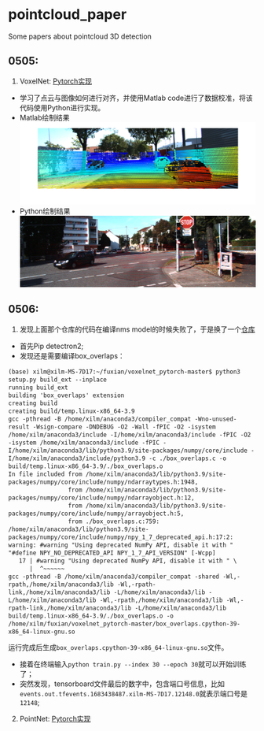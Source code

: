 # pointcloud_paper
Some papers about pointcloud 3D detection  
## 0505:  
1. VoxelNet: [Pytorch实现](https://github.com/skyhehe123/VoxelNet-pytorch)  
- 学习了点云与图像如何进行对齐，并使用Matlab code进行了数据校准，将该代码使用Python进行实现。  
- Matlab绘制结果  
![](https://github.com/XxxuLimei/pointcloud_paper/blob/main/figure/%E5%BE%AE%E4%BF%A1%E5%9B%BE%E7%89%87_20230505203558.png)  
- Python绘制结果  
![](https://github.com/XxxuLimei/pointcloud_paper/blob/main/caliberation_0505/Python/tmp2avsrejr.PNG)  
## 0506:  
1. 发现上面那个仓库的代码在编译nms model的时候失败了，于是换了一个[仓库](https://github.com/RPFey/voxelnet_pytorch)  
- 首先Pip detectron2;  
- 发现还是需要编译box_overlaps：  
```
(base) xilm@xilm-MS-7D17:~/fuxian/voxelnet_pytorch-master$ python3 setup.py build_ext --inplace
running build_ext
building 'box_overlaps' extension
creating build
creating build/temp.linux-x86_64-3.9
gcc -pthread -B /home/xilm/anaconda3/compiler_compat -Wno-unused-result -Wsign-compare -DNDEBUG -O2 -Wall -fPIC -O2 -isystem /home/xilm/anaconda3/include -I/home/xilm/anaconda3/include -fPIC -O2 -isystem /home/xilm/anaconda3/include -fPIC -I/home/xilm/anaconda3/lib/python3.9/site-packages/numpy/core/include -I/home/xilm/anaconda3/include/python3.9 -c ./box_overlaps.c -o build/temp.linux-x86_64-3.9/./box_overlaps.o
In file included from /home/xilm/anaconda3/lib/python3.9/site-packages/numpy/core/include/numpy/ndarraytypes.h:1948,
                 from /home/xilm/anaconda3/lib/python3.9/site-packages/numpy/core/include/numpy/ndarrayobject.h:12,
                 from /home/xilm/anaconda3/lib/python3.9/site-packages/numpy/core/include/numpy/arrayobject.h:5,
                 from ./box_overlaps.c:759:
/home/xilm/anaconda3/lib/python3.9/site-packages/numpy/core/include/numpy/npy_1_7_deprecated_api.h:17:2: warning: #warning "Using deprecated NumPy API, disable it with " "#define NPY_NO_DEPRECATED_API NPY_1_7_API_VERSION" [-Wcpp]
   17 | #warning "Using deprecated NumPy API, disable it with " \
      |  ^~~~~~~
gcc -pthread -B /home/xilm/anaconda3/compiler_compat -shared -Wl,-rpath,/home/xilm/anaconda3/lib -Wl,-rpath-link,/home/xilm/anaconda3/lib -L/home/xilm/anaconda3/lib -L/home/xilm/anaconda3/lib -Wl,-rpath,/home/xilm/anaconda3/lib -Wl,-rpath-link,/home/xilm/anaconda3/lib -L/home/xilm/anaconda3/lib build/temp.linux-x86_64-3.9/./box_overlaps.o -o /home/xilm/fuxian/voxelnet_pytorch-master/box_overlaps.cpython-39-x86_64-linux-gnu.so
```  
运行完成后生成`box_overlaps.cpython-39-x86_64-linux-gnu.so`文件。  
- 接着在终端输入`python train.py --index 30 --epoch 30`就可以开始训练了；  
- 突然发现，tensorboard文件最后的数字中，包含端口号信息，比如`events.out.tfevents.1683438487.xilm-MS-7D17.12148.0`就表示端口号是`12148`;  
2. PointNet: [Pytorch实现](https://github.com/fxia22/pointnet.pytorch)  
